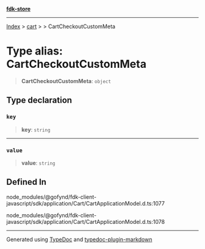 [**fdk-store**](../../../README.md)
***

[Index](../../../API.md) > [cart](../../README.md) > [<internal>](../README.md) > CartCheckoutCustomMeta

# Type alias: CartCheckoutCustomMeta

> **CartCheckoutCustomMeta**: `object`

## Type declaration

### `key`

> **key**: `string`

***

### `value`

> **value**: `string`

## Defined In

node\_modules/@gofynd/fdk-client-javascript/sdk/application/Cart/CartApplicationModel.d.ts:1077

node\_modules/@gofynd/fdk-client-javascript/sdk/application/Cart/CartApplicationModel.d.ts:1078

***
Generated using [TypeDoc](https://typedoc.org/) and [typedoc-plugin-markdown](https://www.npmjs.com/package/typedoc-plugin-markdown)

